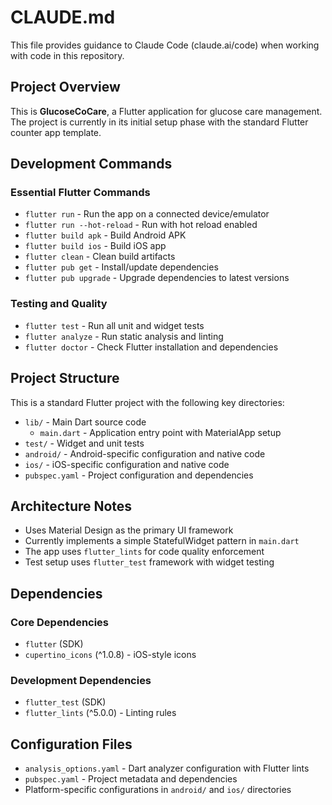 # CLAUDE.md

This file provides guidance to Claude Code (claude.ai/code) when working with code in this repository.

## Project Overview

This is **GlucoseCoCare**, a Flutter application for glucose care management. The project is currently in its initial setup phase with the standard Flutter counter app template.

## Development Commands

### Essential Flutter Commands
- `flutter run` - Run the app on a connected device/emulator
- `flutter run --hot-reload` - Run with hot reload enabled
- `flutter build apk` - Build Android APK
- `flutter build ios` - Build iOS app
- `flutter clean` - Clean build artifacts
- `flutter pub get` - Install/update dependencies
- `flutter pub upgrade` - Upgrade dependencies to latest versions

### Testing and Quality
- `flutter test` - Run all unit and widget tests
- `flutter analyze` - Run static analysis and linting
- `flutter doctor` - Check Flutter installation and dependencies

## Project Structure

This is a standard Flutter project with the following key directories:

- `lib/` - Main Dart source code
  - `main.dart` - Application entry point with MaterialApp setup
- `test/` - Widget and unit tests
- `android/` - Android-specific configuration and native code
- `ios/` - iOS-specific configuration and native code
- `pubspec.yaml` - Project configuration and dependencies

## Architecture Notes

- Uses Material Design as the primary UI framework
- Currently implements a simple StatefulWidget pattern in `main.dart`
- The app uses `flutter_lints` for code quality enforcement
- Test setup uses `flutter_test` framework with widget testing

## Dependencies

### Core Dependencies
- `flutter` (SDK)
- `cupertino_icons` (^1.0.8) - iOS-style icons

### Development Dependencies
- `flutter_test` (SDK)
- `flutter_lints` (^5.0.0) - Linting rules

## Configuration Files

- `analysis_options.yaml` - Dart analyzer configuration with Flutter lints
- `pubspec.yaml` - Project metadata and dependencies
- Platform-specific configurations in `android/` and `ios/` directories